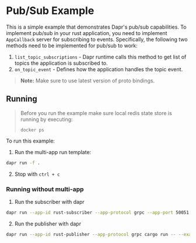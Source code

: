 # Pub/Sub Example

This is a simple example that demonstrates Dapr's pub/sub capabilities. To implement pub/sub in your rust application, you need to implement `AppCallback` server for subscribing to events. Specifically, the following two methods need to be implemented for pub/sub to work:

1. `list_topic_subscriptions` - Dapr runtime calls this method to get list of topics the application is subscribed to.
2. `on_topic_event` - Defines how the application handles the topic event.

> **Note:** Make sure to use latest version of proto bindings.

## Running

> Before you run the example make sure local redis state store is running by executing:
> ```
> docker ps
> ```

To run this example:

1. Run the multi-app run template:

<!-- STEP
name: Run Subscriber
output_match_mode: substring
match_order: sequential
expected_stdout_lines:
  - '== APP - rust-subscriber == Topic A - Order {'
  - '== APP - rust-subscriber ==     order_number: 0,'
  - '== APP - rust-subscriber ==     order_details: "Count is 0",'
  - '== APP - rust-subscriber == }'
  - '== APP - rust-subscriber == Topic A - Order {'
  - '== APP - rust-subscriber ==     order_number: 1,'
  - '== APP - rust-subscriber ==     order_details: "Count is 1",'
  - '== APP - rust-subscriber == }'
  - '== APP - rust-subscriber == Topic A - Order {'
  - '== APP - rust-subscriber ==     order_number: 2,'
  - '== APP - rust-subscriber ==     order_details: "Count is 2",'
  - '== APP - rust-subscriber == }'
  - '== APP - rust-subscriber == Topic A - Order {'
  - '== APP - rust-subscriber ==     order_number: 3,'
  - '== APP - rust-subscriber ==     order_details: "Count is 3",'
  - '== APP - rust-subscriber == }'
  - '== APP - rust-subscriber == Topic A - Order {'
  - '== APP - rust-subscriber ==     order_number: 4,'
  - '== APP - rust-subscriber ==     order_details: "Count is 4",'
  - '== APP - rust-subscriber == }'
  - '== APP - rust-subscriber == Topic A - Order {'
  - '== APP - rust-subscriber ==     order_number: 5,'
  - '== APP - rust-subscriber ==     order_details: "Count is 5",'
  - '== APP - rust-subscriber == }'
  - '== APP - rust-subscriber == Topic A - Order {'
  - '== APP - rust-subscriber ==     order_number: 6,'
  - '== APP - rust-subscriber ==     order_details: "Count is 6",'
  - '== APP - rust-subscriber == }'
  - '== APP - rust-subscriber == Topic A - Order {'
  - '== APP - rust-subscriber ==     order_number: 7,'
  - '== APP - rust-subscriber ==     order_details: "Count is 7",'
  - '== APP - rust-subscriber == }'
  - '== APP - rust-subscriber == Topic A - Order {'
  - '== APP - rust-subscriber ==     order_number: 8,'
  - '== APP - rust-subscriber ==     order_details: "Count is 8",'
  - '== APP - rust-subscriber == }'
  - '== APP - rust-subscriber == Topic A - Order {'
  - '== APP - rust-subscriber ==     order_number: 9,'
  - '== APP - rust-subscriber ==     order_details: "Count is 9",'
  - '== APP - rust-subscriber == }'
  - '== APP - rust-subscriber == Topic B - Refund {'
  - '== APP - rust-subscriber ==     order_number: 0,'
  - '== APP - rust-subscriber ==     refund_amount: 1200,'
  - '== APP - rust-subscriber == }'
  - '== APP - rust-subscriber == Topic B - Refund {'
  - '== APP - rust-subscriber ==     order_number: 1,'
  - '== APP - rust-subscriber ==     refund_amount: 1200,'
  - '== APP - rust-subscriber == }'
  - '== APP - rust-subscriber == Topic B - Refund {'
  - '== APP - rust-subscriber ==     order_number: 2,'
  - '== APP - rust-subscriber ==     refund_amount: 1200,'
  - '== APP - rust-subscriber == }'
  - '== APP - rust-subscriber == Topic B - Refund {'
  - '== APP - rust-subscriber ==     order_number: 3,'
  - '== APP - rust-subscriber ==     refund_amount: 1200,'
  - '== APP - rust-subscriber == }'
  - '== APP - rust-subscriber == Topic B - Refund {'
  - '== APP - rust-subscriber ==     order_number: 4,'
  - '== APP - rust-subscriber ==     refund_amount: 1200,'
  - '== APP - rust-subscriber == }'
  - '== APP - rust-subscriber == Topic B - Refund {'
  - '== APP - rust-subscriber ==     order_number: 5,'
  - '== APP - rust-subscriber ==     refund_amount: 1200,'
  - '== APP - rust-subscriber == }'
  - '== APP - rust-subscriber == Topic B - Refund {'
  - '== APP - rust-subscriber ==     order_number: 6,'
  - '== APP - rust-subscriber ==     refund_amount: 1200,'
  - '== APP - rust-subscriber == }'
  - '== APP - rust-subscriber == Topic B - Refund {'
  - '== APP - rust-subscriber ==     order_number: 7,'
  - '== APP - rust-subscriber ==     refund_amount: 1200,'
  - '== APP - rust-subscriber == }'
  - '== APP - rust-subscriber == Topic B - Refund {'
  - '== APP - rust-subscriber ==     order_number: 8,'
  - '== APP - rust-subscriber ==     refund_amount: 1200,'
  - '== APP - rust-subscriber == }'
  - '== APP - rust-subscriber == Topic B - Refund {'
  - '== APP - rust-subscriber ==     order_number: 9,'
  - '== APP - rust-subscriber ==     refund_amount: 1200,'
  - '== APP - rust-subscriber == }'
  - '== APP - rust-publisher == messages published'
background: true
sleep: 30
timeout_seconds: 90
-->


```bash
dapr run -f .
```

<!-- END_STEP -->

2. Stop with `ctrl + c`

### Running without multi-app

1. Run the subscriber with dapr
```bash
dapr run --app-id rust-subscriber --app-protocol grpc --app-port 50051 cargo run -- --example pubsub-subscriber
```

2. Run the publisher with dapr
```bash
dapr run --app-id rust-publisher --app-protocol grpc cargo run -- --example pubsub-publisher
```
